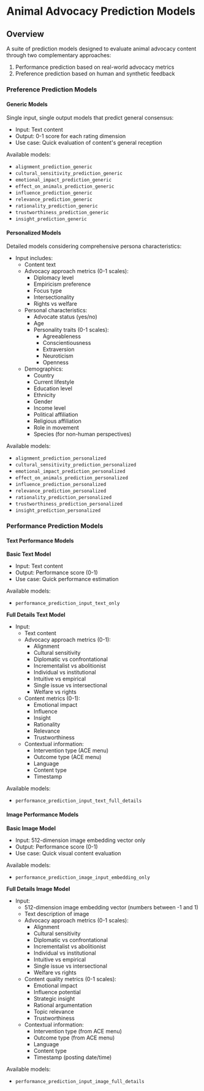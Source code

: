 # Animal Advocacy Prediction Models

## Overview
A suite of prediction models designed to evaluate animal advocacy content through two complementary approaches:
1. Performance prediction based on real-world advocacy metrics
2. Preference prediction based on human and synthetic feedback

### Preference Prediction Models

#### Generic Models
Single input, single output models that predict general consensus:
- Input: Text content
- Output: 0-1 score for each rating dimension
- Use case: Quick evaluation of content's general reception

Available models:
- `alignment_prediction_generic`
- `cultural_sensitivity_prediction_generic`
- `emotional_impact_prediction_generic`
- `effect_on_animals_prediction_generic`
- `influence_prediction_generic`
- `relevance_prediction_generic`
- `rationality_prediction_generic`
- `trustworthiness_prediction_generic`
- `insight_prediction_generic`

#### Personalized Models
Detailed models considering comprehensive persona characteristics:
- Input includes:
  - Content text
  - Advocacy approach metrics (0-1 scales):
    - Diplomacy level
    - Empiricism preference
    - Focus type
    - Intersectionality
    - Rights vs welfare
  - Personal characteristics:
    - Advocate status (yes/no)
    - Age
    - Personality traits (0-1 scales):
      - Agreeableness
      - Conscientiousness
      - Extraversion
      - Neuroticism
      - Openness
  - Demographics:
    - Country
    - Current lifestyle
    - Education level
    - Ethnicity
    - Gender
    - Income level
    - Political affiliation
    - Religious affiliation
    - Role in movement
    - Species (for non-human perspectives)

Available models:
- `alignment_prediction_personalized`
- `cultural_sensitivity_prediction_personalized`
- `emotional_impact_prediction_personalized`
- `effect_on_animals_prediction_personalized`
- `influence_prediction_personalized`
- `relevance_prediction_personalized`
- `rationality_prediction_personalized`
- `trustworthiness_prediction_personalized`
- `insight_prediction_personalized`

### Performance Prediction Models

#### Text Performance Models

**Basic Text Model**
- Input: Text content
- Output: Performance score (0-1)
- Use case: Quick performance estimation

Available models:
- `performance_prediction_input_text_only`

**Full Details Text Model**
- Input:
  - Text content
  - Advocacy approach metrics (0-1):
    - Alignment
    - Cultural sensitivity
    - Diplomatic vs confrontational
    - Incrementalist vs abolitionist
    - Individual vs institutional
    - Intuitive vs empirical
    - Single issue vs intersectional
    - Welfare vs rights
  - Content metrics (0-1):
    - Emotional impact
    - Influence
    - Insight
    - Rationality
    - Relevance
    - Trustworthiness
  - Contextual information:
    - Intervention type (ACE menu)
    - Outcome type (ACE menu)
    - Language
    - Content type
    - Timestamp

Available models:
- `performance_prediction_input_text_full_details`

#### Image Performance Models

**Basic Image Model**
- Input: 512-dimension image embedding vector only
- Output: Performance score (0-1)
- Use case: Quick visual content evaluation

Available models:
- `performance_prediction_image_input_embedding_only`

**Full Details Image Model**
- Input:
  - 512-dimension image embedding vector (numbers between -1 and 1)
  - Text description of image
  - Advocacy approach metrics (0-1 scales):
    - Alignment
    - Cultural sensitivity
    - Diplomatic vs confrontational
    - Incrementalist vs abolitionist
    - Individual vs institutional
    - Intuitive vs empirical
    - Single issue vs intersectional
    - Welfare vs rights
  - Content quality metrics (0-1 scales):
    - Emotional impact
    - Influence potential
    - Strategic insight
    - Rational argumentation
    - Topic relevance
    - Trustworthiness
  - Contextual information:
    - Intervention type (from ACE menu)
    - Outcome type (from ACE menu)
    - Language
    - Content type
    - Timestamp (posting date/time)

Available models:
- `performance_prediction_input_image_full_details`
